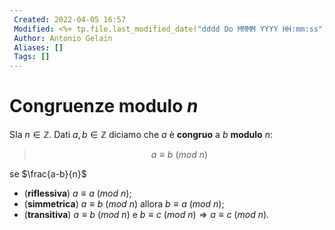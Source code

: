 ```yaml
---
 Created: 2022-04-05 16:57
 Modified: <%+ tp.file.last_modified_date("dddd Do MMMM YYYY HH:mm:ss") %>
 Author: Antonio Gelain
 Aliases: []
 Tags: []
---
```


# Congruenze modulo $n$
SIa $n \in \mathbb{Z}$.
Dati $a, b \in \mathbb{Z}$ diciamo che $a$ è **congruo** a $b$ **modulo** $n$:
> $$a \equiv b\ (mod\  n)$$

se $\frac{a-b}{n}$

- (**riflessiva**) $a \equiv a\ (mod\ n)$;
- (**simmetrica**) $a \equiv b\ (mod\ n)$ allora $b \equiv a\ (mod\ n)$;
- (**transitiva**) $a \equiv b\ (mod\ n)$ e $b \equiv c\ (mod\ n) \Rightarrow a \equiv c\ (mod\ n)$.